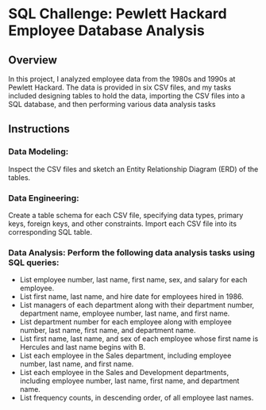 # SQL Challenge: Pewlett Hackard Employee Database Analysis

## Overview

In this project, I analyzed employee data from the 1980s and 1990s at Pewlett Hackard. The data is provided in six CSV files, and my tasks included designing tables to hold the data, importing the CSV files into a SQL database, and then performing various data analysis tasks

## Instructions

### Data Modeling: 
Inspect the CSV files and sketch an Entity Relationship Diagram (ERD) of the tables.

### Data Engineering: 
Create a table schema for each CSV file, specifying data types, primary keys, foreign keys, and other constraints. Import each CSV file into its corresponding SQL table.

### Data Analysis: Perform the following data analysis tasks using SQL queries:

* List employee number, last name, first name, sex, and salary for each employee.
* List first name, last name, and hire date for employees hired in 1986.
* List managers of each department along with their department number, department name, employee number, last name, and first name.
* List department number for each employee along with employee number, last name, first name, and department name.
* List first name, last name, and sex of each employee whose first name is Hercules and last name begins with B.
* List each employee in the Sales department, including employee number, last name, and first name.
* List each employee in the Sales and Development departments, including employee number, last name, first name, and department name.
* List frequency counts, in descending order, of all employee last names.
